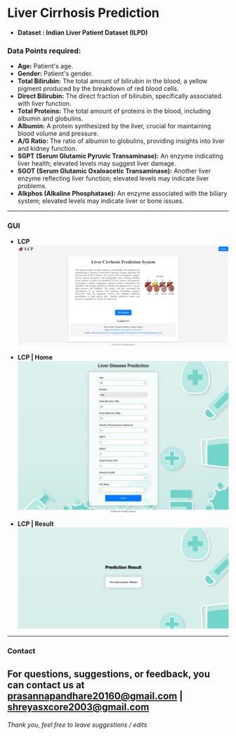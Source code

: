 # **Liver Cirrhosis Prediction**
* **Dataset : Indian Liver Patient Dataset (ILPD)**

### **Data Points required:**
* **Age:** Patient's age.
* **Gender:** Patient's gender.
* **Total Bilirubin:** The total amount of bilirubin in the blood, a yellow pigment produced by the breakdown of red blood cells.
* **Direct Bilirubin:** The direct fraction of bilirubin, specifically associated with liver function.
* **Total Proteins:** The total amount of proteins in the blood, including albumin and globulins.
* **Albumin:** A protein synthesized by the liver, crucial for maintaining blood volume and pressure.
* **A/G Ratio:** The ratio of albumin to globulins, providing insights into liver and kidney function.
* **SGPT (Serum Glutamic Pyruvic Transaminase):** An enzyme indicating liver health; elevated levels may suggest liver damage.
* **SGOT (Serum Glutamic Oxaloacetic Transaminase):** Another liver enzyme reflecting liver function; elevated levels may indicate liver problems.
* **Alkphos (Alkaline Phosphatase):** An enzyme associated with the biliary system; elevated levels may indicate liver or bone issues.

---

### GUI
* **LCP**
![LCP](https://github.com/Prasannapandhare/ML_LCP/blob/main/GUI/LCP.png)

* **LCP | Home**
![LCP | Home](https://github.com/Prasannapandhare/ML_LCP/blob/main/GUI/LCP%20Home.png)

* **LCP | Result**
![LCP | Result](https://github.com/Prasannapandhare/ML_LCP/blob/main/GUI/LCP%20Result.png)

---

### Contact
For questions, suggestions, or feedback, you can contact us at prasannapandhare20160@gmail.com | shreyasxcore2003@gmail.com
--- 

###### Thank you, feel free to leave suggestions / edits
